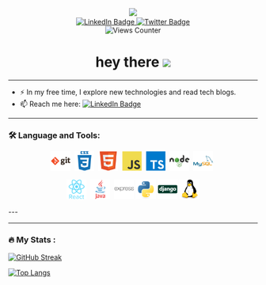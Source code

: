 <div id="header" align="center">
  <img src="https://media.giphy.com/media/nGMnDqebzDcfm/giphy.gif" width="100px" />
</div>

<div id="badges" align="center" margin="14px">
  <a href="">
    <img src="https://img.shields.io/badge/LinkedIn-blue?style=for-the-badge&logo=linkedin&logoColor=white" alt="LinkedIn Badge" />
  </a>
  <a href="">
    <img src="https://img.shields.io/badge/Twitter-blue?style=for-the-badge&logo=twitter&logoColor=white" alt="Twitter Badge" />
  <!-- <img src="" alt="" /> -->
  </a>
</div>

<div id="views-counter" align="center">
  <img src="https://komarev.com/ghpvc/?username=drex7&style=flat-square&color=blue" alt="Views Counter"/>
</div>

<h1 align="center">
  hey there
  <img src="https://media.giphy.com/media/hvRJCLFzcasrR4ia7z/giphy.gif" width="30px"/>
</h1>

<!-- <div align="center">
  <img src="https://media.giphy.com/media/dWesBcTLavkZuG35MI/giphy.gif" width="600" height="300"/>
</div> -->

---
<!--
### :man_technologist: About me :
Hi, I am a software QA Engineer.
- :telescope: I'm currently learning  blockchain development.
<!-- - :seedling: Exploring  -->
- :zap: In my free time, I explore new technologies and read tech blogs.
- :mailbox: Reach me here: [![LinkedIn Badge](https://img.shields.io/badge/-derrick-blue?style=flat&logo=Linkedin&logoColor=white)](https://www.linkedin.com/in/derrick-asamoah)

---

### :hammer_and_wrench: Language and Tools:

<div align="center">
  <img src="https://github.com/devicons/devicon/blob/master/icons/git/git-original-wordmark.svg" title="Git" **alt="Git" width="40" height="40" />&nbsp;
  <img src="https://github.com/devicons/devicon/blob/master/icons/css3/css3-plain-wordmark.svg"  title="CSS3" alt="CSS" width="40" height="40" />&nbsp;
  <img src="https://github.com/devicons/devicon/blob/master/icons/html5/html5-original.svg" title="HTML5" alt="HTML" width="40" height="40" />&nbsp;
  <img src="https://github.com/devicons/devicon/blob/master/icons/javascript/javascript-original.svg" title="JavaScript" alt="JavaScript" width="40" height="40" />&nbsp;
  <img src="https://github.com/devicons/devicon/blob/master/icons/typescript/typescript-original.svg" title="TypeScript" alt="TypeScript" width="40" height="40" />&nbsp;
  <img 
    src="https://github.com/devicons/devicon/blob/master/icons/nodejs/nodejs-original-wordmark.svg" title="NodeJS" alt="NodeJS" width="40" height="40" 
  />&nbsp;
  <img src="https://github.com/devicons/devicon/blob/master/icons/mysql/mysql-original-wordmark.svg" title="MySQL"  alt="MySQL" width="40" height="40"/>&nbsp;

  <img src="https://github.com/devicons/devicon/blob/master/icons/react/react-original-wordmark.svg" title="React" alt="React" width="40" height="40"/>&nbsp;
  <img src="https://github.com/devicons/devicon/blob/master/icons/java/java-original-wordmark.svg" title="Java" alt="Java" width="40" height="40" />&nbsp;
  <img src="https://github.com/devicons/devicon/blob/master/icons/express/express-original-wordmark.svg" title="Express" alt="Express" width="40" height="40" />
  <img src="https://github.com/devicons/devicon/blob/master/icons/python/python-original.svg" title="Python" alt="Python" width="40" height="40" />
  <img src="https://github.com/devicons/devicon/blob/master/icons/django/django-original.svg" title="Django" alt="Django" width="40" height="40" />
  <img src="https://github.com/devicons/devicon/blob/master/icons/linux/linux-original.svg" title="Linux" alt="Linux" width="40" height="40" />
</div>
<!-- Tools & Languages: End -->
---
<!-- BLOG-POST-LIST:START -->

<!-- BLOG-POST-LIST:END -->

---

### :fire: My Stats :

[![GitHub Streak](http://github-readme-streak-stats.herokuapp.com?user=drex7&theme=highcontrast&hide_border=true&date_format=M%20j%5B%2C%20Y%5D&dates=9CCEDD&background=080101)](https://git.io/streak-stats)

[![Top Langs](https://github-readme-stats.vercel.app/api/top-langs/?username=drex7&layout=compact&theme=vision-friendly-dark)](https://github.com/anuraghazra/github-readme-stats)
